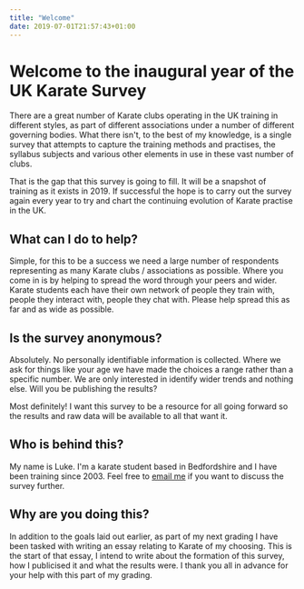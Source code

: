 ```yaml
---
title: "Welcome"
date: 2019-07-01T21:57:43+01:00
---
```


# Welcome to the inaugural year of the UK Karate Survey
There are a great number of Karate clubs operating in the UK training in different styles, as part of different associations under a number of different governing bodies. What there isn't, to the best of my knowledge, is a single survey that attempts to capture the training methods and practises, the syllabus subjects and various other elements in use in these vast number of clubs.

That is the gap that this survey is going to fill. It will be a snapshot of training as it exists in 2019. If successful the hope is to carry out the survey again every year to try and chart the continuing evolution of Karate practise in the UK.

## What can I do to help?
Simple, for this to be a success we need a large number of respondents representing as many Karate clubs / associations as possible. Where you come in is by helping to spread the word through your peers and wider. Karate students each have their own network of people they train with, people they interact with, people they chat with. Please help spread this as far and as wide as possible.


## Is the survey anonymous?
Absolutely. No personally identifiable information is collected. Where we ask for things like your age we have made the choices a range rather than a specific number. We are only interested in identify wider trends and nothing else.
Will you be publishing the results?

Most definitely! I want this survey to be a resource for all going forward so the results and raw data will be available to all that want it.


## Who is behind this?
My name is Luke. I'm a karate student based in Bedfordshire and I have been training since 2003. Feel free to [email me](mailto:luke@karatesurvey.co.uk) if you want to discuss the survey further.

## Why are you doing this?
In addition to the goals laid out earlier, as part of my next grading I have been tasked with writing an essay relating to Karate of my choosing. This is the start of that essay, I intend to write about the formation of this survey, how I publicised it and what the results were. I thank you all in advance for your help with this part of my grading.
